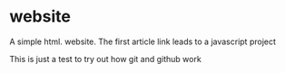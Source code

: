 # website

A simple html. website. The first article link leads to a javascript project

This is just a test to try out how git and github work
